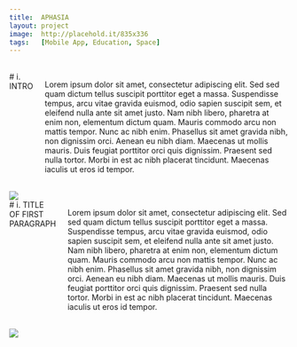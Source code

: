 ```yaml
---
title:  APHASIA
layout: project
image:  http://placehold.it/835x336
tags:   [Mobile App, Education, Space]
---
```


<div class="row">
  <div class="one column">&nbsp;</div>
  <div class="ten columns" markdown="1">
# i. INTRO

Lorem ipsum dolor sit amet, consectetur adipiscing elit. Sed sed quam dictum tellus suscipit porttitor eget a massa. Suspendisse tempus, arcu vitae gravida euismod, odio sapien suscipit sem, et eleifend nulla ante sit amet justo. Nam nibh libero, pharetra at enim non, elementum dictum quam. Mauris commodo arcu non mattis tempor. Nunc ac nibh enim. Phasellus sit amet gravida nibh, non dignissim orci. Aenean eu nibh diam. Maecenas ut mollis mauris. Duis feugiat porttitor orci quis dignissim. Praesent sed nulla tortor. Morbi in est ac nibh placerat tincidunt. Maecenas iaculis ut eros id tempor.

  </div>
  <div class="one column">&nbsp;</div>
</div>

<div class="row">
  <div class="five columns">
    <img src="http://placehold.it/360x360">
  </div>
  <div class="seven columns" markdown="1">
# i. TITLE OF FIRST PARAGRAPH

Lorem ipsum dolor sit amet, consectetur adipiscing elit. Sed sed quam dictum tellus suscipit porttitor eget a massa. Suspendisse tempus, arcu vitae gravida euismod, odio sapien suscipit sem, et eleifend nulla ante sit amet justo. Nam nibh libero, pharetra at enim non, elementum dictum quam. Mauris commodo arcu non mattis tempor. Nunc ac nibh enim. Phasellus sit amet gravida nibh, non dignissim orci. Aenean eu nibh diam. Maecenas ut mollis mauris. Duis feugiat porttitor orci quis dignissim. Praesent sed nulla tortor. Morbi in est ac nibh placerat tincidunt. Maecenas iaculis ut eros id tempor.

  </div>
</div>

<div class="row">
  <div class="one column">&nbsp;</div>
  <div class="ten columns">
    <img src="http://placehold.it/800x400">
  </div>
  <div class="one column">&nbsp;</div>
</div>
